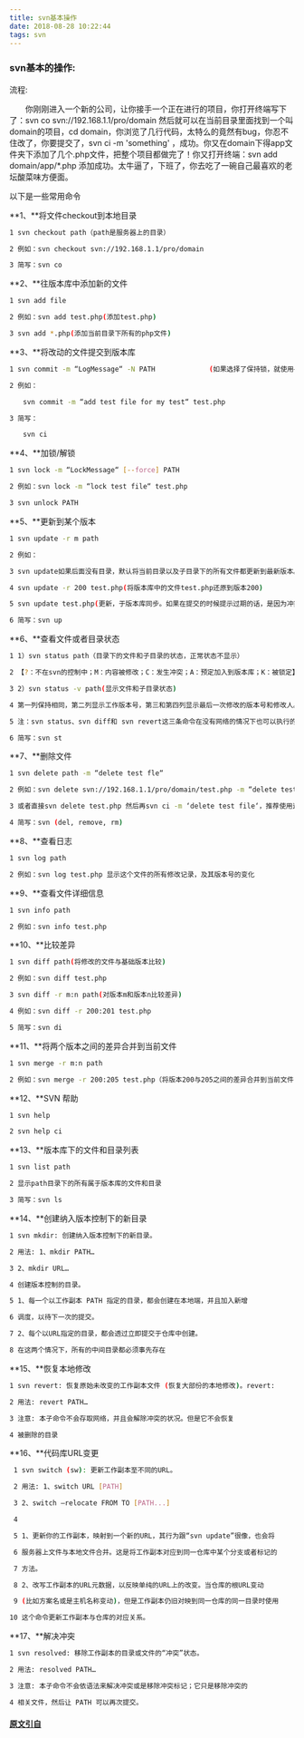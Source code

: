 ```yaml
---
title: svn基本操作
date: 2018-08-28 10:22:44
tags: svn
---
```


### svn基本的操作:

 流程:

　　你刚刚进入一个新的公司，让你接手一个正在进行的项目，你打开终端写下了：svn co svn://192.168.1.1/pro/domain 然后就可以在当前目录里面找到一个叫domain的项目，cd domain，你浏览了几行代码，太特么的竟然有bug，你忍不住改了，你要提交了，svn ci -m 'something'  ，成功。你又在domain下得app文件夹下添加了几个.php文件，把整个项目都做完了！你又打开终端：svn add domain/app/*.php 添加成功。太牛逼了，下班了，你去吃了一碗自己最喜欢的老坛酸菜味方便面。



以下是一些常用命令

**1、**将文件checkout到本地目录

```bash
1 svn checkout path（path是服务器上的目录）

2 例如：svn checkout svn://192.168.1.1/pro/domain

3 简写：svn co

```

**2、**往版本库中添加新的文件

```bash
1 svn add file

2 例如：svn add test.php(添加test.php)

3 svn add *.php(添加当前目录下所有的php文件)

```

**3、**将改动的文件提交到版本库

```bash
1 svn commit -m “LogMessage“ -N PATH　　　　　　　　(如果选择了保持锁，就使用–no-unlock开关)

2 例如：

　　svn commit -m “add test file for my test“ test.php

3 简写：

　　svn ci

```

**4、**加锁/解锁

```bash
1 svn lock -m “LockMessage“ [--force] PATH

2 例如：svn lock -m “lock test file“ test.php

3 svn unlock PATH

```

**5、**更新到某个版本

```bash
1 svn update -r m path

2 例如：

3 svn update如果后面没有目录，默认将当前目录以及子目录下的所有文件都更新到最新版本。

4 svn update -r 200 test.php(将版本库中的文件test.php还原到版本200)

5 svn update test.php(更新，于版本库同步。如果在提交的时候提示过期的话，是因为冲突，需要先update，修改文件，然后清除svn resolved，最后再提交commit)

6 简写：svn up

```

**6、**查看文件或者目录状态

```bash
1 1）svn status path（目录下的文件和子目录的状态，正常状态不显示）

2 【?：不在svn的控制中；M：内容被修改；C：发生冲突；A：预定加入到版本库；K：被锁定】

3 2）svn status -v path(显示文件和子目录状态)

4 第一列保持相同，第二列显示工作版本号，第三和第四列显示最后一次修改的版本号和修改人。

5 注：svn status、svn diff和 svn revert这三条命令在没有网络的情况下也可以执行的，原因是svn在本地的.svn中保留了本地版本的原始拷贝。

6 简写：svn st

```

**7、**删除文件

```bash
1 svn delete path -m “delete test fle“

2 例如：svn delete svn://192.168.1.1/pro/domain/test.php -m “delete test file”

3 或者直接svn delete test.php 然后再svn ci -m ‘delete test file‘，推荐使用这种

4 简写：svn (del, remove, rm)

```

**8、**查看日志

```bash
1 svn log path

2 例如：svn log test.php 显示这个文件的所有修改记录，及其版本号的变化

```

**9、**查看文件详细信息

```bash
1 svn info path

2 例如：svn info test.php

```

**10、**比较差异

```bash
1 svn diff path(将修改的文件与基础版本比较)

2 例如：svn diff test.php

3 svn diff -r m:n path(对版本m和版本n比较差异)

4 例如：svn diff -r 200:201 test.php

5 简写：svn di

```

**11、**将两个版本之间的差异合并到当前文件

```bash
1 svn merge -r m:n path

2 例如：svn merge -r 200:205 test.php（将版本200与205之间的差异合并到当前文件，但是一般都会产生冲突，需要处理一下）

```

**12、**SVN 帮助

```bash
1 svn help

2 svn help ci

```

**13、**版本库下的文件和目录列表

```bash
1 svn list path

2 显示path目录下的所有属于版本库的文件和目录

3 简写：svn ls

```

**14、**创建纳入版本控制下的新目录

```bash
1 svn mkdir: 创建纳入版本控制下的新目录。

2 用法: 1、mkdir PATH…

3 2、mkdir URL…

4 创建版本控制的目录。

5 1、每一个以工作副本 PATH 指定的目录，都会创建在本地端，并且加入新增

6 调度，以待下一次的提交。

7 2、每个以URL指定的目录，都会透过立即提交于仓库中创建。

8 在这两个情况下，所有的中间目录都必须事先存在 

```

**15、**恢复本地修改

```bash
1 svn revert: 恢复原始未改变的工作副本文件 (恢复大部份的本地修改)。revert:

2 用法: revert PATH…

3 注意: 本子命令不会存取网络，并且会解除冲突的状况。但是它不会恢复

4 被删除的目录

```

**16、**代码库URL变更

```bash
 1 svn switch (sw): 更新工作副本至不同的URL。

 2 用法: 1、switch URL [PATH]

 3 2、switch –relocate FROM TO [PATH...]

 4  

 5 1、更新你的工作副本，映射到一个新的URL，其行为跟“svn update”很像，也会将

 6 服务器上文件与本地文件合并。这是将工作副本对应到同一仓库中某个分支或者标记的

 7 方法。

 8 2、改写工作副本的URL元数据，以反映单纯的URL上的改变。当仓库的根URL变动

 9 (比如方案名或是主机名称变动)，但是工作副本仍旧对映到同一仓库的同一目录时使用

10 这个命令更新工作副本与仓库的对应关系。

```

**17、**解决冲突

```bash
1 svn resolved: 移除工作副本的目录或文件的“冲突”状态。

2 用法: resolved PATH…

3 注意: 本子命令不会依语法来解决冲突或是移除冲突标记；它只是移除冲突的

4 相关文件，然后让 PATH 可以再次提交。

```

#### [原文引自](https://www.cnblogs.com/luckythan/p/4478706.html)
